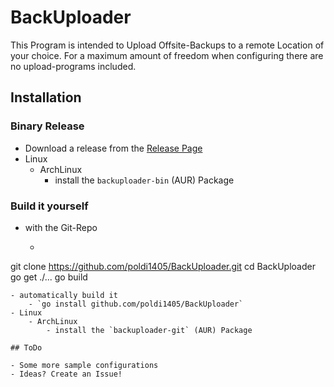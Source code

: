 # BackUploader

This Program is intended to Upload Offsite-Backups to a remote Location of your choice. For a maximum amount of freedom when configuring there are no upload-programs included.

## Installation

### Binary Release

- Download a release from the [Release Page](https://github.com/poldi1405/BackUploader/Releases/)
- Linux
	- ArchLinux
		- install the `backuploader-bin` (AUR) Package

### Build it yourself

- with the Git-Repo
	- ```
git clone https://github.com/poldi1405/BackUploader.git
cd BackUploader
go get ./...
go build
```
- automatically build it
	- `go install github.com/poldi1405/BackUploader`
- Linux
	- ArchLinux
		- install the `backuploader-git` (AUR) Package

## ToDo

- Some more sample configurations
- Ideas? Create an Issue!
